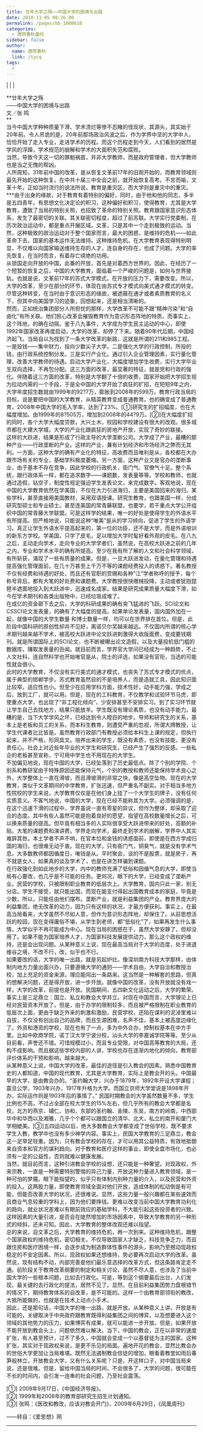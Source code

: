 ```yaml
---
title: 廿年大学之殇——中国大学的困境与出路
date: 2010-11-05 00:26:00
permalink: /pages/bb_1000610
categories: 
  - 唐院春秋备份
sidebar: false
author: 
  name: 唐院春秋
  link: /tycq
tags: 
  - 
---
```


|  |  |

  
**廿年大学之殇  
——中国大学的困境与出路  
文／张 鸣  
**  
当今中国大学种种质量下滑、学术溃烂等惨不忍睹的怪现状，其源头，其实始于20年前。令人吊诡的是，20年前那场政治风波之后，作为学界中坚的大学中人，恰恰开始了走入专业，走进学术的历程。而这个历程走到今天，人们看到的居然是学风的浮躁，学术规范的崩解和学术的大面积失范和腐败。  
当然，导致今天这一切的罪魁祸首，并非大学教师，而是政府管理者，但大学教师也是当之无愧的帮凶。  
人所周知，31年前中国的改革，是从恢复文革前17年的旧观开始的，而教育领域则最先开始的这种恢复。在中共十届三中全会之前，就开始恢复高考。不言而喻，文革十年，正如当时流行的说法所说，教育是重灾区，而大学则是重灾中的重灾。***由于出身的缘故，对于教育有着特别的偏好，同时，由于他和他的同志，多半是五四青年，有思想文化决定论的积习，这种偏好和积习，使得教育，尤其是大学教育，遭致了当局的特别关照，也招致了革命的特别关照。教育跟国家意识形态体系，发生了最密切的关联。其关联密切程度，超过了前苏联。大学实行党委制，在历次政治运动中，都是重点开展区域。文革，只是其中一个走到极致的运动。当然，这种极致的政治运动对于整个国家而言，最大的困惑，是维持的危机——如此革命下去，国家的基本运作无法维持。这种维持危机，在大学教育表现得特别明显，不仅难以向国家输送维持生存的人才，连自身的存在，也成了问题。大学的率先恢复，在当时而言，有着存亡续绝的功用。  
从锁国走向开放的中国，此番的开放，首先是对着西方世界的。因此，在经历了一个短暂的恢复之后，中国的大学教育，面临着一个严峻的问题是，如何与世界接轨。也就是说，文革前17年的苏式大学模式，在开放的压力下，需要改变。所以，大学的改革，至少在部分的环节，体现在由苏式专才模式向美式通才模式的转变。尽管这种转变，在当时由于意识形态的缘故，被遮蔽在通才或者素质教育的名义下，但其中向美国学习的迹象，回想起来，还是相当清晰的。  
然而，正如统治集团部分人所担忧的那样，大学改革不可能不跟“精神污染”和“自由化”有所关联。他们担心改革会摧毁教育作为意识形态阵地的特质，而事实上，这个阵地，的确在动摇。鉴于八九事件，大学成为学生民主运动的中心，即使1992年国家改革再度启动，大学的改革，却停了下来。随着90年代后期，中国经济起飞，当局自以为找到了一条大学改革的新路，这就是所谓的211和985工程。一是投钱——集中财力，投向少数尖子大学。二是强化大学的行政控制，所投的钱，由行政系统控制分发。三是实行产业化。通过引入企业管理因素，实行量化管理，改善大学教师的待遇。启动大学产业化，大幅度增加学生收费，实行大学毕业生双向选择，不再包分配。这三方面的改革，最显著的特征，就是党和行政的强化。伴随着这三方面的改革，特别是大学翻了十倍的收费，国家开始把大学招生视为拉动内需的一个手段，于是全中国的大学开始了疯狂的扩招，在短短9年之内，大学年度招生数就由1999年的92?7万，膨胀到2008年的599万。教育行政当局的目标，说是要把中国的大学教育，从精英教育变成普通教育。也的确变成了普通教育，2008年中国大学的毛入学率，达到了23%。[①]研究生的扩招幅度，也在大幅度增加。由1999年的8?505万，增加到2008年的44?9万。[②]在大幅度扩招的同时，各个大学大幅度贷款，大兴土木，校园和学校建设有很大的改观。很多城市都在大建大学城，大学的产业化跟疯狂的房地产开放，实现了奇妙的联接。  
这样的大跃进，结果是形成了行政主导的大学垄断公司。大学成了产业，最糟的那种产业——行政垄断的产业。这样的产业，兼有计划经济和市场经济之弊而无其利。一方面，这种大学的确有产业化的特征，高收费而且唯利是从，各校都在大办跟市场有关的专业，基础学科极度萎缩。另一方面，这种产业又是官办的垄断事业，由于基本不存在竞争，因此学校的行政机关，衙门气、官僚气十足。整个系统，跟行政体系一样，都在追求数字——课题数，发表量等等。学校和教师，也就通过造假，钻空子，制度性规定强迫学生发表论文，来完成数字。客观地说，现在中国的大学教育依然在学美国，不仅在大力引进海归，主要是美国回来的海归，某些学科，甚至直接用美国教材，采用双语授课。研究生教育，也跟美国一样，分成研究型硕士和专业硕士。甚至连美国的常青藤联盟，也要学，若干重点大学公开组织中国的常青藤大学联盟。可是这样学的结果，唯一的好处是使得学生的外语水平有所提高。但严格地说，只能说这种“唯美”是从的学习倾向，促进了学生的外语学习。真正让学生外语水平提高起来的，第一位的功臣，还不是大学，而是外语培训的新东方学校。学美国，只学了皮毛，足以增加大学时髦好看外观的皮毛。在八九之后，主动走向学术，走向专业的大学学者们，虽然说，在高校大跃进之前的几年之内，专业和学术水平的确有所提高。至少在我有所了解的人文和社会科学领域，有所斩获，涌现了一些有质量的成果。但是，一旦大跃进发动，在量化管理和待遇提高强化管理面前，在几十万甚至上千万不等的课题经费投入的诱惑下。著名教授不仅有经费和待遇的好处，而且还有官职的赏赐和各种“江”学者称呼的授予，每个称号背后，都有大笔的好处费和课题费。大学教授很快缴械投降，主动或者犹抱琵琶半遮面地投入到大跃进中，迅速成名成家。结果是研究成果质量大幅度下滑，如今在学术期刊和各类出版物中，已经垃圾成堆了。  
在成亿的资金砸下去之后，大学的科研成果的确有突飞猛进的飞跃。SCI论文和CSSCI论文发表量，的确有了大幅度的提高。如果单论发表量，国内国外加在一起，就像中国的大学生数量
和博士数量一样，均可以在世界排在首位。但是，此阶段中国科研的原创性却并不见好，离诺贝尔奖越来越远。不仅国内所谓的核心学术期刊越来越不学术，被高校大跃进中论文跃进刺激得大收版面费，变成要钱期刊。就是所谓国际上的SCI论文，也不断被曝出论文造假，以及大量投机低门槛的数据库，赚取发表量的丑闻。就目前而言，学界官大学问已经成为一种趋势，不止人文社科，连自然科学也开始唯官是从，院士的评选，如果没有官衔，当选的可能性就会很小。  
此时的大学教育，不仅没有实行美式的通才模式，也丧失了苏式专才模式的优点，属于典型的邯郸学步。苏式教育虽然目的不是培养人，而是造就工具，因此知识面比较窄，适应性也小。但至少在应用学科方面，技术性好，动手能力强，学成之后，放到工厂，就可以用。但是，现在的工科教育，不仅教学和试验环节马虎，即使重点大学，也出现了“非工程化倾向”，少安排甚至不安排实习。到了实习环节就让学生自己去找地方，结果只能放羊。学生既没有理论素质，也没有动手能力。最糟的是，当下大学学风之坏，已经达到令人瞠目的地步。导师和研究生的关系，基本上是老板和员工的关系，而本科生教育，则遭受严重的忽视，所谓大牌教授，让学生代课者比比皆是。虽然教育行政部门有教授必须给本科生上课的规定，但执行起来，并不严格，形同具文。培养出来的学生，既没有素质，也没有技能，更没有责任心。社会上对近些年毕业的大学生和研究生，已经产生了强烈的反感。一些私企的老板甚至宣称，宁可用中学生也不用现在的大学生。  
不加偏见地说，现在中国的大学，已经坠落到了历史最低点。除了个别的学院、个别系和教研室由于特殊原因还能保持元气，个别的教授和教师还能保持学术良心之外，大学整体上一直在滑坡，而且滑坡滑的非常之快，像是高空坠物。现在的大学教育，类似于文革期间的中学教育，扩张迅速，但严重名不副实。对于相当多地方性院校的学生来说，大学教育仅仅是在他们身上挂了一个大学生的牌子，没有任何实质意义。不客气地说，中国的大学，现在已经不能称其为大学。必须强调的是，在这个迅速下滑的过程中，学界虽说一直有零星的异议，但作为整体，却采取了迎合的态度。其中有些人虽然可能是抱着良好的愿望，指望在高校数量增长之后，可以换来质量的提高。但毕竟有相当多的人实际很享受大跃进带来的好处，高额的补贴，大笔的课题费和演讲费。学界走向学术，最终走到学术的崩解，学界中人其实难辞其咎。本土学者不声不响，在官本位和金钱的诱惑面前，即使是在西方学成归国的海归，也很难无动于衷。现在的大学，只有衙门气，铜臭气，就是没有学术气息。大多数教师都因循度日，唯钱是从。平时聚会，谈的不是股票，就是房子，再不就是女人，如果真的谈及学术了，也是在讲怎样骗到课题。  
在行政强化到如此地步的大学，内中的教师充满了低俗和因循气息的大学，即使当局有心要改，也几乎是不可能的任务。更何况，眼下的大学，已经变成了垄断产业。民营的学校，只被限制职业教育的低层次上。大学教育，国内只此一家，别无分店。学生不接受，就只能出国，而现在能支付得起出国教育成本的家庭，毕竟是少数，所以，只能任由他们摆布。垄断产业，就是利益集团的产业。教育界庞大的利益集团，绝无改革的动力，因为只有这样的状况，才最方便获利。事实上，在最高当局看来，大学虽然不尽如人意，但作为意识形态阵地，却保住了。从前思想活跃的校园，现在变得庸俗不堪，从学生到老师，都“低俗化”了，如果再发生什么事情，大学似乎不再可能成为中心。现在当局的困惑在于，虽然大学安静了，但却没用了。如果不能为国家培养人才，为国家科技发展提供动力，那么这个政权的维持，还是会出现问题。从某种意义上说，现在最高当局对于大学的态度，处于进退维谷之境，不改不行，改，似乎也不行。  
如果要改的话，大学的唯一出路，就是另起炉灶。像深圳南方科技大学那样，由体制内地方力量出面兴办，只要遵循大学的通则——学术自由，大学自治和教授治校，加上充足的资金来源，理应能闯出一条路来。这当然是一种解套的思路，但真的想解决问题，还是得开放，进一步开放。就像中国的改革，没有开放就没有戏一样，大学的改革，前提也是开放。民国期间，五四新文化运动之后，大学的繁荣。事实上是三足鼎立：国立、私立和教会大学并立。对现在中国而言，大学理论上已经对民营资本开放了。但是，由于办学的限制较多，而且被严格限制在职业教育的低层次上面，更由于缺乏外来的刺激和激励，民营学校，还陷在谋利的泥淖里难以自拔，不仅没有创出自己的品牌，而且生源困难，名声不佳，基本上被高度边缘化了。外资和港资的学校，现在也有了一点，多为中外合办，控制权基本在中方手里。比如中欧商学院，诺丁汉大学宁波分校，汕头大学的李嘉诚学院等等。至少从目前看，声誉还不错。可惜规模过小，而且专业受限，对中国高等教育的大局，还构不成影响。而且据这些学校内部的人讲，学校也存在逐渐内地化的倾向，教育部评价体系的干预和影响，越来越大。  
从某种意义上说，中国大学的改革，最佳的途径是引入教会的因素。熟悉中国教育史的人都知道，中国的现代教育，尤其是大学教育，实际上是教会开的头。中国最早的大学，是由教会办的。“圣约翰大学，兴办于1879年，1892年开设大学课程；震旦公学，1903年兴办，1917年升格为大学。而国立京师大学堂说是1898年开办，实际运作则是1903年后的事情了。”
民国时期教会的大学虽然数量不多，学生比例也不高，不过占全部在校大学生的15%左右，但几乎所有的教会大学都是名校，北方的燕京、辅仁、协和，东部的圣约翰、金陵、东吴，南方的岭南，中西部华中和华西以及湘雅，几乎个个都可以跟国立的清华、北大，私立的南开和厦门大学相媲美。[③]五四运动以后，绝大多数教会大学都变成了世俗学校，既不要求学生入教，教学中也没有多少神学内容。事实上，民国大学教育的三足鼎立，教会这一足举足轻重。因为，只有教会学校的存在，才可以用其公益特质，有效地抵御来自资本和官方的谋利趋向。对于教育和医疗这样的事业，即使全盘市场化，也必须有一定的公益性，否则就难以健康发展。  
当然，就目前而言，这种引进教会学校的设想，还只能是一种奢望。对现政权，外来宗教，一直是一种需要特别警惕的异己力量，开放这种力量进入教育领域，是一种可怕的梦魇。眼下能指望的，似乎只有体制内别种力量的介入，以及民营和外资的投入。这两股力量，即使教育领域全面对他们开放，造成体制的松动倒是有可能，但能否改善大学的状况，还很难说。显然，这些力量一般兴趣都在某些速效而且商业气息较重的学科上，因为他们要挣钱。更难以改变当前中国大学教育功利化的趋向，就业状况差难以有眼前效应的基础学科，不大能引起这些投资者的兴致。这样因素的大量引进，是否会在陡然增加的市场因素中，导致大学教育的另一种形式的倾斜，还未可知。因此，大学教育的整体改观还难以指望。  
总的来说，自文革之后，大学教育的维持危机，再一次到来。这种维持危机，跟整个国家政权的维持危机，密切相关。不仅导致国家人才缺乏，科技竞争乏力，而且跟住房和医疗困境一样，会逐步成为制造群体性事件的源头，影响乃至撼动现政权稳定的不安定因素。所以，现政权如果还想维持，势必要再次启动大学的改革。虽然说，现有结构不动，内部完善是他们最乐意选择的改革方式，但这条路肯定走不通。前阶段关于教育改革纲要的制定和相关讨论，虽然不尽人意，也涉及了当前中国大学的一些根本问题，比如去行政化。可是，等到这个纲要最后出台，人们发现，最关键的去行政化的提法，居然不见了。显然，在目前利益集团势力盘根错节的情况下，期待教育体系的自改革，是不可能的。这样一个由教育部领衔的教改，大抵所能做的，也就是在技术上动点小手术。  
因此，还是那句话，中国大学的唯一出路，就是开放。从某种意义上讲，开放是有可能的，关键取决于中央政府跟教育既得利益集团之间的博弈，以及想要进入这个领域的其他势力的压力，如果博弈有成果，就可以能进一步开放。但是，如果开放不能开放到教会头上，问题依然难以解决。当下，中国的教会，正在以非常的速度扩张，有人甚至预计，过不了多久，中国就会变成一个以基督徒为主的国家。这种扩张，其实对于现政权来说，是更不乐见的局面。遍地开花的教会，显然比教会办的世俗大学更加让当局难堪。既然无法遏制教会信徒的增加，眼看着教堂如雨后春笋般林立，开放教会大学，又有什么关系呢？只是，开这样口子，对中国当局来说，还是很难。但是，留给中国当局的时间，不会很多了，大学的问题，很可能在不长的时间内，会引发一连串的社会问题，乃至社会震荡。  
  
[①] 2009年9月17日，《中国经济导报》。  
[②] 1999年和2008年的教育部研究生招生计划通知。  
[③] 张鸣：《医改和教改，应该对教会开门》，2009年6月29日，《凤凰周刊》  
  
——转自：《爱思想》网  
  
  
---